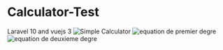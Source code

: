 # Calculator-Test
Laravel 10 and vuejs 3
![Simple Calculator](https://res.cloudinary.com/dqeb5aris/image/upload/v1684521321/Screenshot_2023-05-19_193508_h897fc.png)
![equation de premier degre](https://res.cloudinary.com/dqeb5aris/image/upload/v1684521520/Screenshot_2023-05-19_193821_xy0cir.png)
![equation de deuxieme degre](https://res.cloudinary.com/dqeb5aris/image/upload/v1684521549/Screenshot_2023-05-19_193854_pgqdwj.png)
